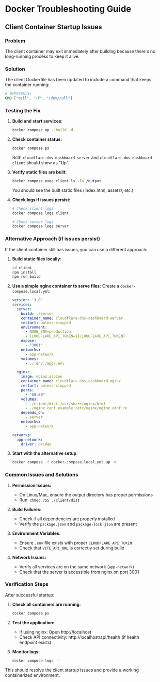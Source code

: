 # Docker Troubleshooting Guide

## Client Container Startup Issues

### Problem
The client container may exit immediately after building because there's no long-running process to keep it alive.

### Solution
The client Dockerfile has been updated to include a command that keeps the container running:

```dockerfile
# 保持容器运行
CMD ["tail", "-f", "/dev/null"]
```

### Testing the Fix

1. **Build and start services:**
   ```bash
   docker compose up --build -d
   ```

2. **Check container status:**
   ```bash
   docker compose ps
   ```
   Both `cloudflare-dns-dashboard-server` and `cloudflare-dns-dashboard-client` should show as "Up".

3. **Verify static files are built:**
   ```bash
   docker compose exec client ls -la /output
   ```
   You should see the built static files (index.html, assets/, etc.)

4. **Check logs if issues persist:**
   ```bash
   # Check client logs
   docker compose logs client
   
   # Check server logs
   docker compose logs server
   ```

### Alternative Approach (if issues persist)

If the client container still has issues, you can use a different approach:

1. **Build static files locally:**
   ```bash
   cd client
   npm install
   npm run build
   ```

2. **Use a simple nginx container to serve files:**
   Create a `docker-compose.local.yml`:
   ```yaml
   version: '3.8'
   services:
     server:
       build: ./server
       container_name: cloudflare-dns-dashboard-server
       restart: unless-stopped
       environment:
         - NODE_ENV=production
         - CLOUDFLARE_API_TOKEN=${CLOUDFLARE_API_TOKEN}
       expose:
         - "3001"
       networks:
         - app-network
       volumes:
         - ./.env:/app/.env

     nginx:
       image: nginx:alpine
       container_name: cloudflare-dns-dashboard-nginx
       restart: unless-stopped
       ports:
         - "80:80"
       volumes:
         - ./client/dist:/usr/share/nginx/html
         - ./nginx.conf.example:/etc/nginx/nginx.conf:ro
       depends_on:
         - server
       networks:
         - app-network

   networks:
     app-network:
       driver: bridge
   ```

3. **Start with the alternative setup:**
   ```bash
   docker compose -f docker-compose.local.yml up -d
   ```

### Common Issues and Solutions

1. **Permission Issues:**
   - On Linux/Mac, ensure the output directory has proper permissions
   - Run: `chmod 755 ./client/dist`

2. **Build Failures:**
   - Check if all dependencies are properly installed
   - Verify the `package.json` and `package-lock.json` are present

3. **Environment Variables:**
   - Ensure `.env` file exists with proper `CLOUDFLARE_API_TOKEN`
   - Check that `VITE_API_URL` is correctly set during build

4. **Network Issues:**
   - Verify all services are on the same network (`app-network`)
   - Check that the server is accessible from nginx on port 3001

### Verification Steps

After successful startup:

1. **Check all containers are running:**
   ```bash
   docker compose ps
   ```

2. **Test the application:**
   - If using nginx: Open http://localhost
   - Check API connectivity: http://localhost/api/health (if health endpoint exists)

3. **Monitor logs:**
   ```bash
   docker compose logs -f
   ```

This should resolve the client startup issues and provide a working containerized environment.